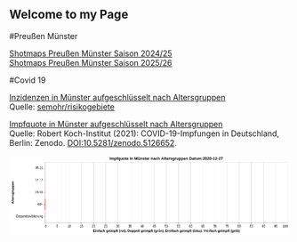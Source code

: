 ## Welcome to my Page

#Preußen Münster

[Shotmaps Preußen Münster Saison 2024/25](shotmaps2425/Shotmap2425.html)  
[Shotmaps Preußen Münster Saison 2025/26](shotmaps2526/Shotmap2526.html)  

#Covid 19

[Inzidenzen in Münster aufgeschlüsselt nach Altersgruppen](Inzidenzen_Altergruppen.html)  
Quelle: [semohr/risikogebiete](https://github.com/semohr/risikogebiete_deutschland)

[Impfquote in Münster aufgeschlüsselt nach Altersgruppen](ImpfQuoteMuenster.html)  
Quelle: Robert Koch-Institut (2021): COVID-19-Impfungen in Deutschland, Berlin: Zenodo. [DOI:10.5281/zenodo.5126652](http://doi.org/10.5281/zenodo.5126652).

![Animation Impfquote Münster](ImpfQuoteMuenster.gif)
